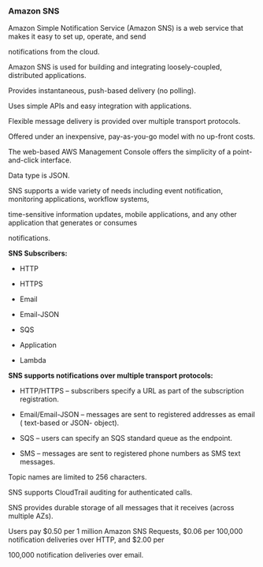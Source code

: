 ### Amazon SNS

Amazon Simple Notification Service (Amazon SNS) is a web service that makes it
easy to set up, operate, and send

notifications from the cloud.

Amazon SNS is used for building and integrating loosely-coupled, distributed
applications.

Provides instantaneous, push-based delivery (no polling).

Uses simple APIs and easy integration with applications.

Flexible message delivery is provided over multiple transport protocols.

Offered under an inexpensive, pay-as-you-go model with no up-front costs.

The web-based AWS Management Console offers the simplicity of a point-and-click
interface.

Data type is JSON.

SNS supports a wide variety of needs including event notification, monitoring
applications, workflow systems,

time-sensitive information updates, mobile applications, and any other
application that generates or consumes

notifications.

**SNS Subscribers:**

- HTTP

- HTTPS

- Email

- Email-JSON

- SQS

- Application

- Lambda

**SNS supports notifications over multiple transport protocols:**

- HTTP/HTTPS – subscribers specify a URL as part of the subscription
  registration.

- Email/Email-JSON – messages are sent to registered addresses as email (
  text-based or JSON- object).

- SQS – users can specify an SQS standard queue as the endpoint.

- SMS – messages are sent to registered phone numbers as SMS text messages.

Topic names are limited to 256 characters.

SNS supports CloudTrail auditing for authenticated calls.

SNS provides durable storage of all messages that it receives (across multiple
AZs).

Users pay $0.50 per 1 million Amazon SNS Requests, $0.06 per 100,000
notification deliveries over HTTP, and $2.00 per

100,000 notification deliveries over email.

